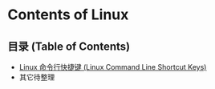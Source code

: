# Contents of Linux

## 目录 (Table of Contents)

- [Linux 命令行快捷键 (Linux Command Line Shortcut Keys)][shortcut]
- 其它待整理



[shortcut]: ./Linux-basic/Linux-Command-Line-Shortcut-Key/Linux-Command-Line-Shortcut-Key.md